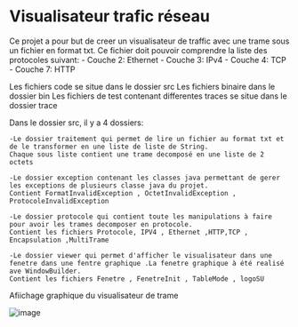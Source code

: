 # Visualisateur trafic réseau


Ce projet a pour but de creer un visualisateur de traffic avec une trame sous un fichier en format txt.
Ce fichier doit pouvoir comprendre la liste des protocoles suivant:
    - Couche 2: Ethernet
    - Couche 3: IPv4
    - Couche 4: TCP
    - Couche 7: HTTP

Les fichiers code se situe dans le dossier src
Les fichiers binaire dans le dossier bin
Les fichiers de test contenant differentes traces se situe dans le dossier trace 

Dans le dossier src, il y a 4 dossiers:

    -Le dossier traitement qui permet de lire un fichier au format txt et de le transformer en une liste de liste de String.
    Chaque sous liste contient une trame decomposé en une liste de 2 octets

    -Le dossier exception contenant les classes java permettant de gerer les exceptions de plusieurs classe java du projet.
    Contient FormatInvalidException , OctetInvalidException , ProtocoleInvalidException
    
    -Le dossier protocole qui contient toute les manipulations à faire pour avoir les trames decomposer en protocole.
    Contient les fichiers Protocole, IPV4 , Ethernet ,HTTP,TCP , Encapsulation ,MultiTrame
    
    -Le dossier viewer qui permet d'afficher le visualisateur dans une fenetre dans une fentre graphique .La fenetre graphique à été realisé ave WindowBuilder.
    Contient les fichiers Fenetre , FenetreInit , TableMode , logoSU
    
    
Afiichage graphique du visualisateur de trame

![image](https://user-images.githubusercontent.com/79419364/211219084-14cd6803-0021-4825-ac8f-cd3d0e828d54.png)
